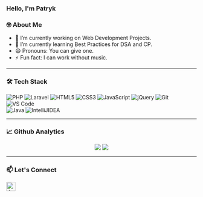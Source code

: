 ### Hello, I'm Patryk

### 🤓 About Me

 - 🔭 I’m currently working on Web Development Projects.  
 - 🌱 I’m currently learning Best Practices for DSA and CP.  
-  😄 Pronouns: You can give one.  
-  ⚡ Fun fact: I can work without music.  
   
---

### 🛠 Tech Stack
<p>
 <img alt="PHP" src="https://img.shields.io/badge/php-8993be.svg?&style=for-the-badge&logo=php&logoColor=white" />
<img alt="Laravel" src="https://img.shields.io/badge/Laravel-CB3837.svg?&style=for-the-badge&logo=Laravel&logoColor=white" />
<img alt="HTML5" src="https://img.shields.io/badge/html5-%23E34F26.svg?&style=for-the-badge&logo=html5&logoColor=white" />
<img alt="CSS3" src="https://img.shields.io/badge/css3-%231572B6.svg?&style=for-the-badge&logo=css3&logoColor=white" />
<img alt="JavaScript" src="https://img.shields.io/badge/javascript-%23323330.svg?&style=for-the-badge&logo=javascript&logoColor=%23F7DF1E" />
<img alt="jQuery" src="https://img.shields.io/badge/jquery-0769ad.svg?&style=for-the-badge&logo=jquery&logoColor=white" />
<img alt="Git" src="https://img.shields.io/badge/Git-F05032?style=for-the-badge&logo=git&logoColor=white" />
<img alt="VS Code" src="https://img.shields.io/badge/Visual_Studio_Code-0078D4?style=for-the-badge&logo=visual%20studio%20code&logoColor=white" />
  </br>
<img alt="Java" src="https://img.shields.io/badge/java-%23ED8B00.svg?&style=for-the-badge&logo=java&logoColor=white" />
<img alt="IntelliJIDEA" src="https://img.shields.io/badge/IntelliJIDEA-000000.svg?style=for-the-badge&logo=intellij-idea&logoColor=white" />
<br />
</p>

---

### 📈 Github Analytics

<p align="center">
  <img src="https://github-readme-stats.vercel.app/api?username=PZ-webdev&show_icons=true&theme=dracula&line_height=33" />
  <img src="https://github-readme-stats.vercel.app/api/top-langs/?username=PZ-webdev&theme=dracula&line_height=10">
</p>

---

### 📫 Let's Connect

<a href="mailto:pzaprzala@gmail.com">
  <img align="left" alt="Jeremy's Gmail" width="24px" src="https://github.com/JeremyL95/jeremyl95/blob/main/images/gmail.png" />
</a>


